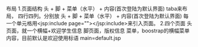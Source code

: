 布局
1.页面结构
    头 + 脚 + 菜单（水平） + 内容(首次登陆为默认界面)
    taba来布局，
        四行四列。分别放 头 + 脚 + 菜单（水平） + 内容(首次登陆为默认界面)
        每一个单元格用<jsp:include page=""></jsp:include>来引入页面。
2.四个页面
    头页面，就一个横幅+欢迎学生信息
    脚页面，版权信息
    菜单，boostrap的横幅菜单
    内容，目前默认是欢迎使用标语   main=default.jsp
    
